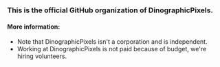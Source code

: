 ### This is the official GitHub organization of DinographicPixels.

#### More information:
- Note that DinographicPixels isn't a corporation and is independent.
- Working at DinographicPixels is not paid because of budget, we're hiring volunteers.
